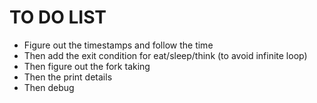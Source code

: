 # TO DO LIST

* Figure out the timestamps and follow the time
* Then add the exit condition for eat/sleep/think (to avoid infinite loop)
* Then figure out the fork taking
* Then the print details
* Then debug